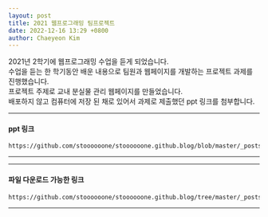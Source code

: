 ```yaml
--- 
layout: post
title: 2021 웹프로그래밍 팀프로젝트
date: 2022-12-16 13:29 +0800
author: Chaeyeon Kim
---
```


2021년 2학기에 웹프로그래밍 수업을 듣게 되었습니다.  
수업을 듣는 한 학기동안 배운 내용으로 팀원과 웹페이지를 개발하는 프로젝트 과제를 진행했습니다.  
프로젝트 주제로 교내 분실물 관리 웹페이지를 만들었습니다.  
배포하지 않고 컴퓨터에 저장 된 채로 있어서 과제로 제출했던 ppt 링크를 첨부합니다.    

------------
#### ppt 링크
```
https://github.com/stoooooone/stoooooone.github.blog/blob/master/_posts/%EC%9B%B9%ED%94%84%EB%A1%9C%EA%B7%B8%EB%9E%98%EB%B0%8D%20%ED%8C%80%ED%94%84%EB%A1%9C%EC%A0%9D%ED%8A%B8%20%EA%B0%95%EB%8B%A4%EC%97%B0%2C%20%EA%B9%80%EC%B1%84%EC%97%B0.pptx
```
--------------
  
--------------
#### 파일 다운로드 가능한 링크
```
https://github.com/stoooooone/stoooooone.github.blog/tree/master/_posts
```
--------------
